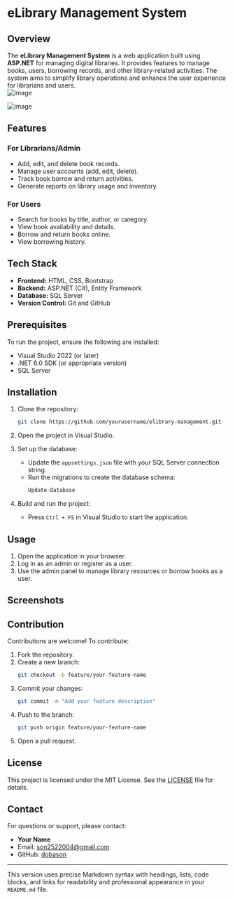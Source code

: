 # eLibrary Management System  

## Overview  
The **eLibrary Management System** is a web application built using **ASP.NET** for managing digital libraries. It provides features to manage books, users, borrowing records, and other library-related activities. The system aims to simplify library operations and enhance the user experience for librarians and users.  
![image](https://github.com/user-attachments/assets/c73c5192-172e-447a-88ee-1c030f82f096)
  
![image](https://github.com/user-attachments/assets/e68e81f5-55b8-44af-9066-8f55b84b5220)
## Features  

### For Librarians/Admin  
- Add, edit, and delete book records.  
- Manage user accounts (add, edit, delete).  
- Track book borrow and return activities.  
- Generate reports on library usage and inventory.  

### For Users  
- Search for books by title, author, or category.  
- View book availability and details.  
- Borrow and return books online.  
- View borrowing history.  

## Tech Stack  
- **Frontend:** HTML, CSS, Bootstrap  
- **Backend:** ASP.NET (C#), Entity Framework  
- **Database:** SQL Server  
- **Version Control:** Git and GitHub  

## Prerequisites  
To run the project, ensure the following are installed:  
- Visual Studio 2022 (or later)  
- .NET 6.0 SDK (or appropriate version)  
- SQL Server  

## Installation  

1. Clone the repository:  
   ```bash  
   git clone https://github.com/yourusername/elibrary-management.git  
   ```  

2. Open the project in Visual Studio.  

3. Set up the database:  
   - Update the `appsettings.json` file with your SQL Server connection string.  
   - Run the migrations to create the database schema:  
     ```bash  
     Update-Database  
     ```  

4. Build and run the project:  
   - Press `Ctrl + F5` in Visual Studio to start the application.  

## Usage  
1. Open the application in your browser.  
2. Log in as an admin or register as a user.  
3. Use the admin panel to manage library resources or borrow books as a user.  

## Screenshots  


## Contribution  
Contributions are welcome! To contribute:  
1. Fork the repository.  
2. Create a new branch:  
   ```bash  
   git checkout -b feature/your-feature-name  
   ```  
3. Commit your changes:  
   ```bash  
   git commit -m "Add your feature description"  
   ```  
4. Push to the branch:  
   ```bash  
   git push origin feature/your-feature-name  
   ```  
5. Open a pull request.  

## License  
This project is licensed under the MIT License. See the [LICENSE](LICENSE) file for details.  

## Contact  
For questions or support, please contact:  
- **Your Name**  
- Email: [son2522004@gmail.com](mailto:son2522004@gmail.com)  
- GitHub: [dobason](https://github.com/dobason)  

---

This version uses precise Markdown syntax with headings, lists, code blocks, and links for readability and professional appearance in your `README.md` file.
